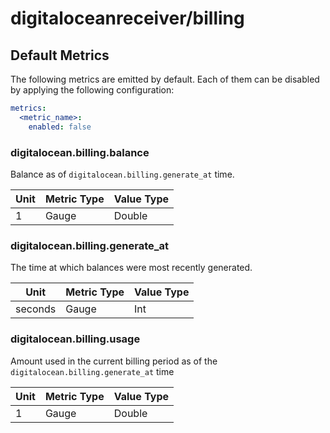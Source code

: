 [comment]: <> (Code generated by mdatagen. DO NOT EDIT.)

# digitaloceanreceiver/billing

## Default Metrics

The following metrics are emitted by default. Each of them can be disabled by applying the following configuration:

```yaml
metrics:
  <metric_name>:
    enabled: false
```

### digitalocean.billing.balance

Balance as of `digitalocean.billing.generate_at` time.

| Unit | Metric Type | Value Type |
| ---- | ----------- | ---------- |
| 1 | Gauge | Double |

### digitalocean.billing.generate_at

The time at which balances were most recently generated.

| Unit | Metric Type | Value Type |
| ---- | ----------- | ---------- |
| seconds | Gauge | Int |

### digitalocean.billing.usage

Amount used in the current billing period as of the `digitalocean.billing.generate_at` time

| Unit | Metric Type | Value Type |
| ---- | ----------- | ---------- |
| 1 | Gauge | Double |
